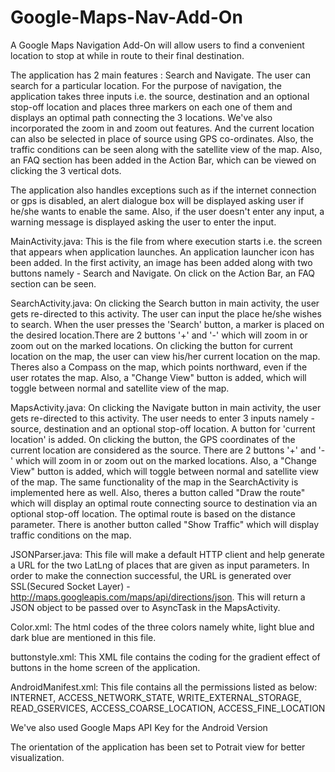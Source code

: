# Google-Maps-Nav-Add-On

A Google Maps Navigation Add-On will allow users to find a convenient location to stop at while in route to their final destination.

The application has 2 main features : Search and Navigate. The user can search for a particular location. For the purpose of navigation, the application takes three inputs i.e. the source, destination and an optional stop-off location and places three markers on each one of them and displays an optimal path connecting the 3 locations. We've also incorporated the zoom in and zoom out features. And the current location can also be selected in place of source using GPS co-ordinates. Also, the traffic conditions can be seen along with the satellite view of the map. Also, an FAQ section has been added in the Action Bar, which can be viewed on clicking the 3 vertical dots.

The application also handles exceptions such as if the internet connection or gps is disabled, an alert dialogue box will be displayed asking user if he/she wants to enable the same. Also, if the user doesn't enter any input, a warning message is displayed asking the user to enter the input.

MainActivity.java: This is the file from where execution starts i.e. the screen that appears when application launches. An application launcher icon has been added. In the first activity, an image has been added along with two buttons namely - Search and Navigate. On click on the Action Bar, an FAQ section can be seen.

SearchActivity.java: On clicking the Search button in main activity, the user gets re-directed to this activity. The user can input the place he/she wishes to search. When the user presses the 'Search' button, a marker is placed on the desired location.There are 2 buttons '+' and '-' which will zoom in or zoom out on the marked locations. On clicking the button for current location on the map, the user can view his/her current location on the map. Theres also a Compass on the map, which points northward, even if the user rotates the map. Also, a "Change View" button is added, which will toggle between normal and satellite view of the map.

MapsActivity.java: On clicking the Navigate button in main activity, the user gets re-directed to this activity. The user needs to enter 3 inputs namely - source, destination and an optional stop-off location. A button for 'current location' is added. On clicking the button, the GPS coordinates of the current location are considered as the source. There are 2 buttons '+' and '-' which will zoom in or zoom out on the marked locations. Also, a "Change View" button is added, which will toggle between normal and satellite view of the map. The same functionality of the map in the SearchActivity is implemented here as well. Also, theres a button called "Draw the route" which will display an optimal route connecting source to destination via an optional stop-off location. The optimal route is based on the distance parameter. There is another button called "Show Traffic" which will display traffic conditions on the map.

JSONParser.java: This file will make a default HTTP client and help generate a URL for the two LatLng of places that are given as input parameters. In order to make the connection successful, the URL is generated over SSL(Secured Socket Layer) - http://maps.googleapis.com/maps/api/directions/json. This will return a JSON object to be passed over to AsyncTask in the MapsActivity.

Color.xml: The html codes of the three colors namely white, light blue and dark blue are mentioned in this file.

buttonstyle.xml: This XML file contains the coding for the gradient effect of buttons in the home screen of the application.

AndroidManifest.xml: This file contains all the permissions listed as below: INTERNET, ACCESS_NETWORK_STATE, WRITE_EXTERNAL_STORAGE, READ_GSERVICES, ACCESS_COARSE_LOCATION, ACCESS_FINE_LOCATION

We've also used Google Maps API Key for the Android Version

The orientation of the application has been set to Potrait view for better visualization.
